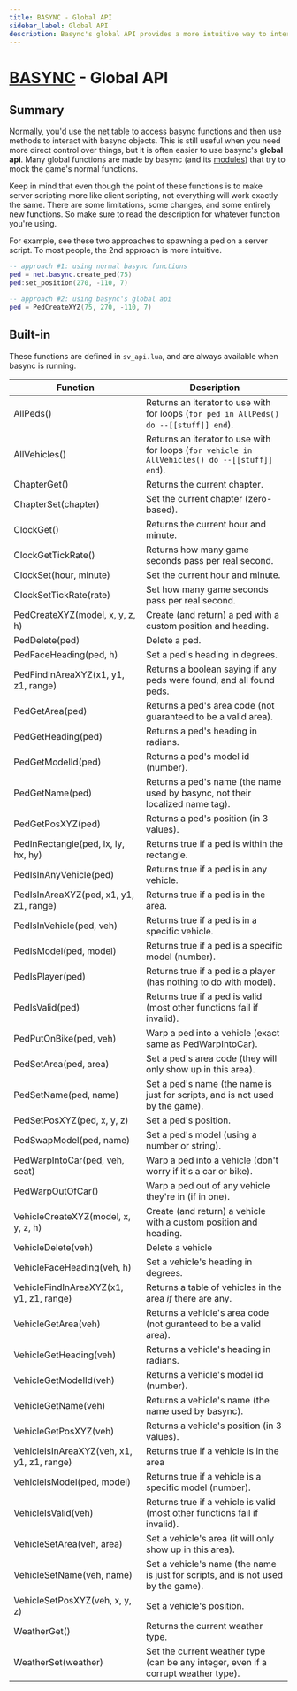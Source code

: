 ```yaml
---
title: BASYNC - Global API
sidebar_label: Global API
description: Basync's global API provides a more intuitive way to interact with the game world, similar to client scripting.
---
```


# [BASYNC](.) - Global API

## Summary

Normally, you'd use the [net table](/docs/dsl-reference/basic-concepts/global-variables#net) to access [basync functions](functions) and then use methods to interact with basync objects. This is still useful when you need more direct control over things, but it is often easier to use basync's **global api**. Many global functions are made by basync (and its [modules](modules)) that try to mock the game's normal functions.

Keep in mind that even though the point of these functions is to make server scripting more like client scripting, not everything will work exactly the same. There are some limitations, some changes, and some entirely new functions. So make sure to read the description for whatever function you're using.

For example, see these two approaches to spawning a ped on a server script. To most people, the 2nd approach is more intuitive.

```lua
-- approach #1: using normal basync functions
ped = net.basync.create_ped(75)
ped:set_position(270, -110, 7)
```

```lua
-- approach #2: using basync's global api
ped = PedCreateXYZ(75, 270, -110, 7)
```

## Built-in

These functions are defined in `sv_api.lua`, and are always available when basync is running.

| Function                                   | Description                                                                                    |
| ------------------------------------------ | ---------------------------------------------------------------------------------------------- |
| AllPeds()                                  | Returns an iterator to use with for loops (`for ped in AllPeds() do --[[stuff]] end`).         |
| AllVehicles()                              | Returns an iterator to use with for loops (`for vehicle in AllVehicles() do --[[stuff]] end`). |
| ChapterGet()                               | Returns the current chapter.                                                                   |
| ChapterSet(chapter)                        | Set the current chapter (zero-based).                                                          |
| ClockGet()                                 | Returns the current hour and minute.                                                           |
| ClockGetTickRate()                         | Returns how many game seconds pass per real second.                                            |
| ClockSet(hour, minute)                     | Set the current hour and minute.                                                               |
| ClockSetTickRate(rate)                     | Set how many game seconds pass per real second.                                                |
| PedCreateXYZ(model, x, y, z, h)            | Create (and return) a ped with a custom position and heading.                                  |
| PedDelete(ped)                             | Delete a ped.                                                                                  |
| PedFaceHeading(ped, h)                     | Set a ped's heading in degrees.                                                                |
| PedFindInAreaXYZ(x1, y1, z1, range)        | Returns a boolean saying if any peds were found, and all found peds.                           |
| PedGetArea(ped)                            | Returns a ped's area code (not guaranteed to be a valid area).                                 |
| PedGetHeading(ped)                         | Returns a ped's heading in radians.                                                            |
| PedGetModelId(ped)                         | Returns a ped's model id (number).                                                             |
| PedGetName(ped)                            | Returns a ped's name (the name used by basync, not their localized name tag).                  |
| PedGetPosXYZ(ped)                          | Returns a ped's position (in 3 values).                                                        |
| PedInRectangle(ped, lx, ly, hx, hy)        | Returns true if a ped is within the rectangle.                                                 |
| PedIsInAnyVehicle(ped)                     | Returns true if a ped is in any vehicle.                                                       |
| PedIsInAreaXYZ(ped, x1, y1, z1, range)     | Returns true if a ped is in the area.                                                          |
| PedIsInVehicle(ped, veh)                   | Returns true if a ped is in a specific vehicle.                                                |
| PedIsModel(ped, model)                     | Returns true if a ped is a specific model (number).                                            |
| PedIsPlayer(ped)                           | Returns true if a ped is a player (has nothing to do with model).                              |
| PedIsValid(ped)                            | Returns true if a ped is valid (most other functions fail if invalid).                         |
| PedPutOnBike(ped, veh)                     | Warp a ped into a vehicle (exact same as PedWarpIntoCar).                                      |
| PedSetArea(ped, area)                      | Set a ped's area code (they will only show up in this area).                                   |
| PedSetName(ped, name)                      | Set a ped's name (the name is just for scripts, and is not used by the game).                  |
| PedSetPosXYZ(ped, x, y, z)                 | Set a ped's position.                                                                          |
| PedSwapModel(ped, name)                    | Set a ped's model (using a number or string).                                                  |
| PedWarpIntoCar(ped, veh, seat)             | Warp a ped into a vehicle (don't worry if it's a car or bike).                                 |
| PedWarpOutOfCar()                          | Warp a ped out of any vehicle they're in (if in one).                                          |
| VehicleCreateXYZ(model, x, y, z, h)        | Create (and return) a vehicle with a custom position and heading.                              |
| VehicleDelete(veh)                         | Delete a vehicle                                                                               |
| VehicleFaceHeading(veh, h)                 | Set a vehicle's heading in degrees.                                                            |
| VehicleFindInAreaXYZ(x1, y1, z1, range)    | Returns a table of vehicles in the area _if_ there are any.                                    |
| VehicleGetArea(veh)                        | Returns a vehicle's area code (not guranteed to be a valid area).                              |
| VehicleGetHeading(veh)                     | Returns a vehicle's heading in radians.                                                        |
| VehicleGetModelId(veh)                     | Returns a vehicle's model id (number).                                                         |
| VehicleGetName(veh)                        | Returns a vehicle's name (the name used by basync).                                            |
| VehicleGetPosXYZ(veh)                      | Returns a vehicle's position (in 3 values).                                                    |
| VehicleIsInAreaXYZ(veh, x1, y1, z1, range) | Returns true if a vehicle is in the area                                                       |
| VehicleIsModel(ped, model)                 | Returns true if a vehicle is a specific model (number).                                        |
| VehicleIsValid(veh)                        | Returns true if a vehicle is valid (most other functions fail if invalid).                     |
| VehicleSetArea(veh, area)                  | Set a vehicle's area (it will only show up in this area).                                      |
| VehicleSetName(veh, name)                  | Set a vehicle's name (the name is just for scripts, and is not used by the game).              |
| VehicleSetPosXYZ(veh, x, y, z)             | Set a vehicle's position.                                                                      |
| WeatherGet()                               | Returns the current weather type.                                                              |
| WeatherSet(weather)                        | Set the current weather type (can be any integer, even if a corrupt weather type).             |
